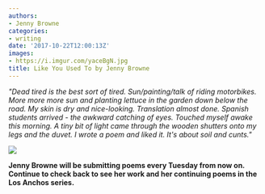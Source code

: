```yaml
---
authors:
- Jenny Browne
categories:
- writing
date: '2017-10-22T12:00:13Z'
images:
- https://i.imgur.com/yaceBgN.jpg
title: Like You Used To by Jenny Browne
---
```

_"Dead tired is the best sort of tired. Sun/painting/talk of riding motorbikes. More more more sun and planting lettuce in the garden down below the road. My skin is dry and nice-looking. Translation almost done. Spanish students arrived - the awkward catching of eyes. Touched myself awake this morning. A tiny bit of light came through the wooden shutters onto my legs and the duvet. I wrote a poem and liked it. It's about soil and cunts."_

![](https://i.imgur.com/6RJgjFO.jpg "")

**Jenny Browne will be submitting poems every Tuesday from now on. Continue to check back to see her work and her continuing poems in the Los Anchos series.**